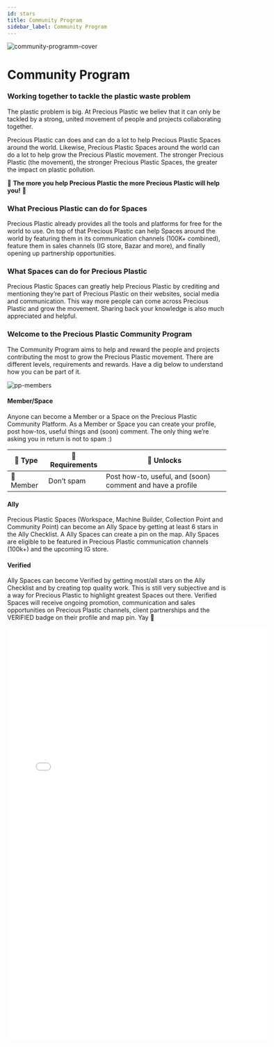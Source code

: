 ```yaml
---
id: stars
title: Community Program
sidebar_label: Community Program
---
```

![community-programm-cover](https://user-images.githubusercontent.com/17761877/113267258-6a5bf480-92d6-11eb-90df-b7e950d9a437.jpg)

# Community Program

### Working together to tackle the plastic waste problem
The plastic problem is big. At Precious Plastic we believ that it can only be tackled by a strong, united movement of people and projects collaborating together.

Precious Plastic can does and can do a lot to help Precious Plastic Spaces around the world. Likewise, Precious Plastic Spaces around the world can do a lot to help grow the Precious Plastic movement. The stronger Precious Plastic (the movement), the stronger Precious Plastic Spaces, the greater the impact on plastic pollution.

🤜 <b>The more you help Precious Plastic the more Precious Plastic will help you!</b> 🤛


###  What Precious Plastic can do for Spaces
Precious Plastic already provides all the tools and platforms for free for the world to use. On top of that Precious Plastic can help Spaces around the world by featuring them in its communication channels (100K+ combined), feature them in sales channels (IG store, Bazar and more), and finally opening up partnership opportunities.


###  What Spaces can do for Precious Plastic
Precious Plastic Spaces can greatly help Precious Plastic by crediting and mentioning they’re part of Precious Plastic on their websites, social media and communication. This way more people can come across Precious Plastic and grow the movement. Sharing back your knowledge is also much appreciated and helpful.


### Welcome to the Precious Plastic Community Program
The Community Program aims to help and reward the people and projects contributing the most to grow the Precious Plastic movement. There are different levels, requirements and rewards. Have a dig below to understand how you can be part of it.

![pp-members](https://user-images.githubusercontent.com/17761877/113016382-b6942100-917e-11eb-8abd-f51629019c8c.jpg)


#### Member/Space
Anyone can become a Member or a Space on the Precious Plastic Community Platform. As a Member or Space you can create your profile, post how-tos, useful things and (soon) comment. The only thing we’re asking you in return is not to spam :)

🚩 Type | 🤝 Requirements | 💫 Unlocks
--- | --- | ---
💎 Member | Don’t spam | Post how-to, useful, and (soon) comment and have a profile

#### Ally
Precious Plastic Spaces (Workspace, Machine Builder, Collection Point and Community Point) can become an Ally Space by getting at least 6 stars in the Ally Checklist. A Ally Spaces can create a pin on the map. Ally Spaces are eligible to be featured in Precious Plastic communication channels (100k+) and the upcoming IG store.


#### Verified
Ally Spaces can become Verified by getting most/all stars on the Ally Checklist and by creating top quality work. This is still very subjective and is a way for Precious Plastic to highlight greatest Spaces out there. Verified Spaces will receive ongoing promotion, communication and sales opportunities on Precious Plastic channels, client partnerships and the VERIFIED badge on their profile and map pin. Yay 👻


<iframe width="600px" height="950px" src="//jsfiddle.net/davehakkens/f5gknozs/35/embedded/result/" allowfullscreen="allowfullscreen" allowpaymentrequest frameborder="0"></iframe>
